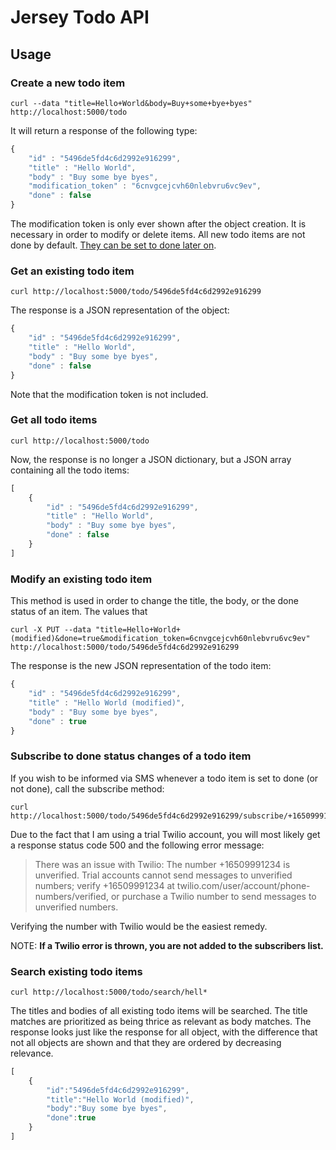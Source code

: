 # Jersey Todo API

## Usage

### Create a new todo item

```shell
curl --data "title=Hello+World&body=Buy+some+bye+byes" http://localhost:5000/todo
```

It will return a response of the following type:

```javascript
{
	"id" : "5496de5fd4c6d2992e916299",
	"title" : "Hello World",
	"body" : "Buy some bye byes",
	"modification_token" : "6cnvgcejcvh60nlebvru6vc9ev",
	"done" : false
}
```

The modification token is only ever shown after the object creation. It is necessary in order to modify or delete items. 
All new todo items are not done by default. [They can be set to done later on](#modify-an-existing-todo-item).

### Get an existing todo item

```shell
curl http://localhost:5000/todo/5496de5fd4c6d2992e916299
```

The response is a JSON representation of the object:

```javascript
{
	"id" : "5496de5fd4c6d2992e916299",
	"title" : "Hello World",
	"body" : "Buy some bye byes",
	"done" : false
}
```

Note that the modification token is not included.

### Get all todo items

```shell
curl http://localhost:5000/todo
```

Now, the response is no longer a JSON dictionary, but a JSON array containing all the todo items:

```javascript
[
	{
		"id" : "5496de5fd4c6d2992e916299",
		"title" : "Hello World",
		"body" : "Buy some bye byes",
		"done" : false
	}
]
```

### Modify an existing todo item

This method is used in order to change the title, the body, or the done status of an item. The values that

```shell
curl -X PUT --data "title=Hello+World+(modified)&done=true&modification_token=6cnvgcejcvh60nlebvru6vc9ev" http://localhost:5000/todo/5496de5fd4c6d2992e916299
```

The response is the new JSON representation of the todo item:
```javascript
{
	"id" : "5496de5fd4c6d2992e916299",
	"title" : "Hello World (modified)",
	"body" : "Buy some bye byes",
	"done" : true
}
```

### Subscribe to done status changes of a todo item

If you wish to be informed via SMS whenever a todo item is set to done (or not done), call the subscribe method:

```shell
curl http://localhost:5000/todo/5496de5fd4c6d2992e916299/subscribe/+16509991234
```

Due to the fact that I am using a trial Twilio account, you will most likely get a response status code 500 and the
following error message:

> There was an issue with Twilio: The number +16509991234 is unverified. Trial accounts cannot send messages to 
unverified numbers; verify +16509991234 at twilio.com/user/account/phone-numbers/verified, or purchase a Twilio number 
to send messages to unverified numbers.

Verifying the number with Twilio would be the easiest remedy.

NOTE: **If a Twilio error is thrown, you are not added to the subscribers list.**

### Search existing todo items

```shell
curl http://localhost:5000/todo/search/hell*
```

The titles and bodies of all existing todo items will be searched. The title matches are prioritized as being thrice as
relevant as body matches. The response looks just like the response for all object, with the difference that not all
objects are shown and that they are ordered by decreasing relevance.

```javascript
[
	{
		"id":"5496de5fd4c6d2992e916299",
		"title":"Hello World (modified)",
		"body":"Buy some bye byes",
		"done":true
	}
]
```


